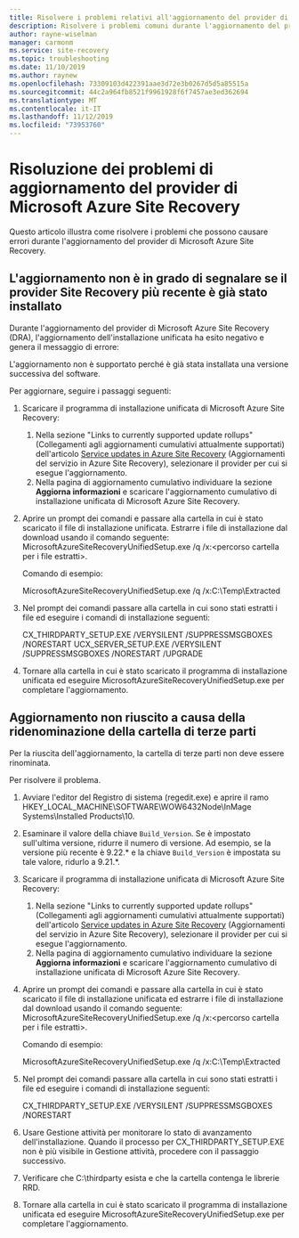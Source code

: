 ```yaml
---
title: Risolvere i problemi relativi all'aggiornamento del provider di Site Recovery Microsoft Azure
description: Risolvere i problemi comuni durante l'aggiornamento del provider di Site Recovery Microsoft Azure
author: rayne-wiselman
manager: carmonm
ms.service: site-recovery
ms.topic: troubleshooting
ms.date: 11/10/2019
ms.author: raynew
ms.openlocfilehash: 73309103d422391aae3d72e3b0267d5d5a85515a
ms.sourcegitcommit: 44c2a964fb8521f9961928f6f7457ae3ed362694
ms.translationtype: MT
ms.contentlocale: it-IT
ms.lasthandoff: 11/12/2019
ms.locfileid: "73953760"
---
```

# <a name="troubleshoot-microsoft-azure-site-recovery-provider-upgrade-failures"></a>Risoluzione dei problemi di aggiornamento del provider di Microsoft Azure Site Recovery

Questo articolo illustra come risolvere i problemi che possono causare errori durante l'aggiornamento del provider di Microsoft Azure Site Recovery.

## <a name="the-upgrade-fails-reporting-that-the-latest-site-recovery-provider-is-already-installed"></a>L'aggiornamento non è in grado di segnalare se il provider Site Recovery più recente è già stato installato

Durante l'aggiornamento del provider di Microsoft Azure Site Recovery (DRA), l'aggiornamento dell'installazione unificata ha esito negativo e genera il messaggio di errore:

L'aggiornamento non è supportato perché è già stata installata una versione successiva del software.

Per aggiornare, seguire i passaggi seguenti:

1. Scaricare il programma di installazione unificata di Microsoft Azure Site Recovery:
   1. Nella sezione "Links to currently supported update rollups" (Collegamenti agli aggiornamenti cumulativi attualmente supportati) dell'articolo [Service updates in Azure Site Recovery](service-updates-how-to.md##links-to-currently-supported-update-rollups) (Aggiornamenti del servizio in Azure Site Recovery), selezionare il provider per cui si esegue l'aggiornamento.
   2. Nella pagina di aggiornamento cumulativo individuare la sezione **Aggiorna informazioni** e scaricare l'aggiornamento cumulativo di installazione unificata di Microsoft Azure Site Recovery.

2. Aprire un prompt dei comandi e passare alla cartella in cui è stato scaricato il file di installazione unificata. Estrarre i file di installazione dal download usando il comando seguente: MicrosoftAzureSiteRecoveryUnifiedSetup.exe /q /x:&lt;percorso cartella per i file estratti&gt;.
    
    Comando di esempio:

    MicrosoftAzureSiteRecoveryUnifiedSetup.exe /q /x:C:\Temp\Extracted

3. Nel prompt dei comandi passare alla cartella in cui sono stati estratti i file ed eseguire i comandi di installazione seguenti:
   
    CX_THIRDPARTY_SETUP.EXE /VERYSILENT /SUPPRESSMSGBOXES /NORESTART  UCX_SERVER_SETUP.EXE /VERYSILENT /SUPPRESSMSGBOXES /NORESTART /UPGRADE

1. Tornare alla cartella in cui è stato scaricato il programma di installazione unificata ed eseguire MicrosoftAzureSiteRecoveryUnifiedSetup.exe per completare l'aggiornamento. 

## <a name="upgrade-failure-due-to-the-3rd-party-folder-being-renamed"></a>Aggiornamento non riuscito a causa della ridenominazione della cartella di terze parti

Per la riuscita dell'aggiornamento, la cartella di terze parti non deve essere rinominata.

Per risolvere il problema.

1. Avviare l'editor del Registro di sistema (regedit.exe) e aprire il ramo HKEY_LOCAL_MACHINE\SOFTWARE\WOW6432Node\InMage Systems\Installed Products\10.
1. Esaminare il valore della chiave `Build_Version`. Se è impostato sull'ultima versione, ridurre il numero di versione. Ad esempio, se la versione più recente è 9.22.\* e la chiave `Build_Version` è impostata su tale valore, ridurlo a 9.21.\*.
1. Scaricare il programma di installazione unificata di Microsoft Azure Site Recovery:
   1. Nella sezione "Links to currently supported update rollups" (Collegamenti agli aggiornamenti cumulativi attualmente supportati) dell'articolo [Service updates in Azure Site Recovery](service-updates-how-to.md##links-to-currently-supported-update-rollups) (Aggiornamenti del servizio in Azure Site Recovery), selezionare il provider per cui si esegue l'aggiornamento.
   2. Nella pagina di aggiornamento cumulativo individuare la sezione **Aggiorna informazioni** e scaricare l'aggiornamento cumulativo di installazione unificata di Microsoft Azure Site Recovery.
1. Aprire un prompt dei comandi e passare alla cartella in cui è stato scaricato il file di installazione unificata ed estrarre i file di installazione dal download usando il comando seguente: MicrosoftAzureSiteRecoveryUnifiedSetup.exe /q /x:&lt;percorso cartella per i file estratti&gt;.

    Comando di esempio:

    MicrosoftAzureSiteRecoveryUnifiedSetup.exe /q /x:C:\Temp\Extracted

1. Nel prompt dei comandi passare alla cartella in cui sono stati estratti i file ed eseguire i comandi di installazione seguenti:
   
    CX_THIRDPARTY_SETUP.EXE /VERYSILENT /SUPPRESSMSGBOXES /NORESTART

1. Usare Gestione attività per monitorare lo stato di avanzamento dell'installazione. Quando il processo per CX_THIRDPARTY_SETUP.EXE non è più visibile in Gestione attività, procedere con il passaggio successivo.
1. Verificare che C:\thirdparty esista e che la cartella contenga le librerie RRD.
1. Tornare alla cartella in cui è stato scaricato il programma di installazione unificata ed eseguire MicrosoftAzureSiteRecoveryUnifiedSetup.exe per completare l'aggiornamento. 